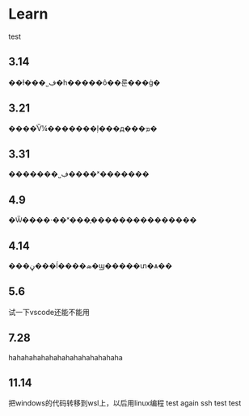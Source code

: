 # Learn
test
## 3.14
��ɫ���˽ڣ�һ�����ô��룬���ġ�
## 3.21
����ͨѶ¼�������ļ���д���ܡ�
## 3.31
�������˽ڣ����ˣ�������
## 4.9
�Ѿ����·��ˣ���֪���������������
## 4.14
���ڼ���ĺ����ܣ�ϣ�����տ�ѧ��
## 5.6
试一下vscode还能不能用
## 7.28
hahahahahahahahahahahahahaha
## 11.14
把windows的代码转移到wsl上，以后用linux编程
test again
 ssh test test


